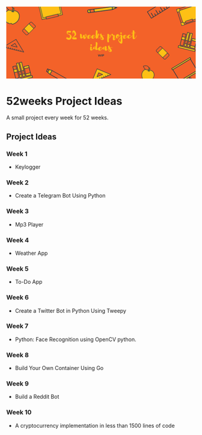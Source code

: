![Display Picture](/images/display.png)

# 52weeks Project Ideas

A small project every week for 52 weeks.

## Project Ideas

### Week 1

- Keylogger

### Week 2

- Create a Telegram Bot Using Python

### Week 3

- Mp3 Player

### Week 4

- Weather App

### Week 5

- To-Do App

### Week 6

- Create a Twitter Bot in Python Using Tweepy

### Week 7

- Python: Face Recognition using OpenCV python.

### Week 8

- Build Your Own Container Using Go

### Week 9

- Build a Reddit Bot

### Week 10

- A cryptocurrency implementation in less than 1500 lines of code

